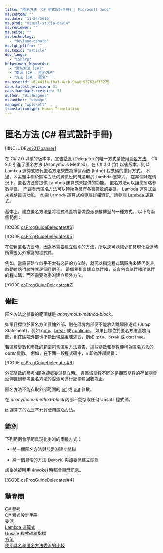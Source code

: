 ```yaml
---
title: "匿名方法 (C# 程式設計手冊) | Microsoft Docs"
ms.custom: ""
ms.date: "11/24/2016"
ms.prod: "visual-studio-dev14"
ms.reviewer: ""
ms.suite: ""
ms.technology: 
  - "devlang-csharp"
ms.tgt_pltfrm: ""
ms.topic: "article"
dev_langs: 
  - "CSharp"
helpviewer_keywords: 
  - "匿名方法 [C#]"
  - "委派 [C#], 匿名方法"
  - "方法 [C#], 匿名"
ms.assetid: a62441fa-f0a3-4acb-9aa6-93762a635275
caps.latest.revision: 31
caps.handback.revision: 31
author: "BillWagner"
ms.author: "wiwagn"
manager: "wpickett"
translationtype: Human Translation
---
```

# 匿名方法 (C# 程式設計手冊)
[!INCLUDE[vs2017banner](../../../csharp/includes/vs2017banner.md)]

在 C\# 2.0 以前的版本中，宣告[委派](../../../csharp/language-reference/keywords/delegate.md) \(Delegate\) 的唯一方式是使用[具名方法](../../../csharp/programming-guide/delegates/delegates-with-named-vs-anonymous-methods.md)。  C\# 2.0 引進了匿名方法 \(Anonymous Method\)，在 C\# 3.0 \(含\) 以後版本，則以 Lambda 運算式取代匿名方法來做為撰寫內嵌 \(Inline\) 程式碼的慣用方式。  不過，本主題中關於匿名方法的資訊也同時適用於 Lambda 運算式。  在某個特定情況下，匿名方法會提供 Lambda 運算式未提供的功能。  匿名方法可以讓您省略參數清單，  而這表示匿名方法可以轉換為具有各種簽章的委派。  Lambda 運算式並未提供這項功能。  如需 Lambda 運算式的專屬詳細資訊，請參閱 [Lambda 運算式](../../../csharp/programming-guide/statements-expressions-operators/lambda-expressions.md)。  
  
 基本上，建立匿名方法是將程式碼區塊當做委派參數傳遞的一種方式。  以下為兩個範例：  
  
 [!CODE [csProgGuideDelegates#6](../CodeSnippet/VS_Snippets_VBCSharp/csProgGuideDelegates#6)]  
  
 [!CODE [csProgGuideDelegates#5](../CodeSnippet/VS_Snippets_VBCSharp/csProgGuideDelegates#5)]  
  
 在使用匿名方法時，因為不需要建立個別的方法，所以您可以減少在具現化委派時所需要另外撰寫的程式碼。  
  
 例如，當需要建立似乎不太有必要的方法時，就可以指定程式碼區塊來替代委派。  啟動新執行緒時就是個好例子。  這個類別會建立執行緒，並會包含執行緒所執行的程式碼，而不需要為委派建立額外方法。  
  
 [!CODE [csProgGuideDelegates#7](../CodeSnippet/VS_Snippets_VBCSharp/csProgGuideDelegates#7)]  
  
## 備註  
 匿名方法之參數的範圍就是 *anonymous\-method\-block*。  
  
 如果目標位於匿名方法區塊外部，則在區塊內部便不能放入跳躍陳述式 \(Jump Statement\)，例如 [goto](../../../csharp/language-reference/keywords/goto.md)、[break](../../../csharp/language-reference/keywords/break.md) 或 [continue](../../../csharp/language-reference/keywords/continue.md)。  如果目標位於匿名方法區塊內部，則在區塊外部也不能出現跳躍陳述式，例如 `goto`、`break` 或 `continue`。  
  
 若區域變數和參數的範圍包含匿名方法宣告，這些變數和參數便稱為匿名方法的 *outer* 變數。  例如，在下面一段程式碼中，`n` 即為外部變數：  
  
 [!CODE [csProgGuideDelegates#8](../CodeSnippet/VS_Snippets_VBCSharp/csProgGuideDelegates#8)]  
  
 外部變數的參考`n`即為*擷取*委派建立時。  與區域變數不同的是擷取變數的存留期會延伸直到參考匿名方法的委派可進行記憶體回收為止。  
  
 匿名方法不能存取外部範圍的 [ref](../../../csharp/language-reference/keywords/ref.md) 或 [out](../../../csharp/language-reference/keywords/out.md) 參數。  
  
 在 *anonymous\-method\-block* 內部不能存取任何 Unsafe 程式碼。  
  
 [is](../../../csharp/language-reference/keywords/is.md) 運算子的左邊不允許使用匿名方法。  
  
## 範例  
 下列範例會示範具現化委派的兩種方式：  
  
-   將一個匿名方法與該委派建立關聯  
  
-   將一個具名的方法 \(`DoWork`\) 與該委派建立關聯  
  
 該委派被叫用 \(Invoke\) 時都會顯示訊息。  
  
 [!CODE [csProgGuideDelegates#4](../CodeSnippet/VS_Snippets_VBCSharp/csProgGuideDelegates#4)]  
  
## 請參閱  
 [C\# 參考](../../../csharp/language-reference/index.md)   
 [C\# 程式設計手冊](../../../csharp/programming-guide/index.md)   
 [委派](../../../csharp/programming-guide/delegates/index.md)   
 [Lambda 運算式](../../../csharp/programming-guide/statements-expressions-operators/lambda-expressions.md)   
 [Unsafe 程式碼和指標](../../../csharp/programming-guide/unsafe-code-pointers/index.md)   
 [方法](../../../csharp/programming-guide/classes-and-structs/methods.md)   
 [使用具名和匿名方法委派的比較](../../../csharp/programming-guide/delegates/delegates-with-named-vs-anonymous-methods.md)